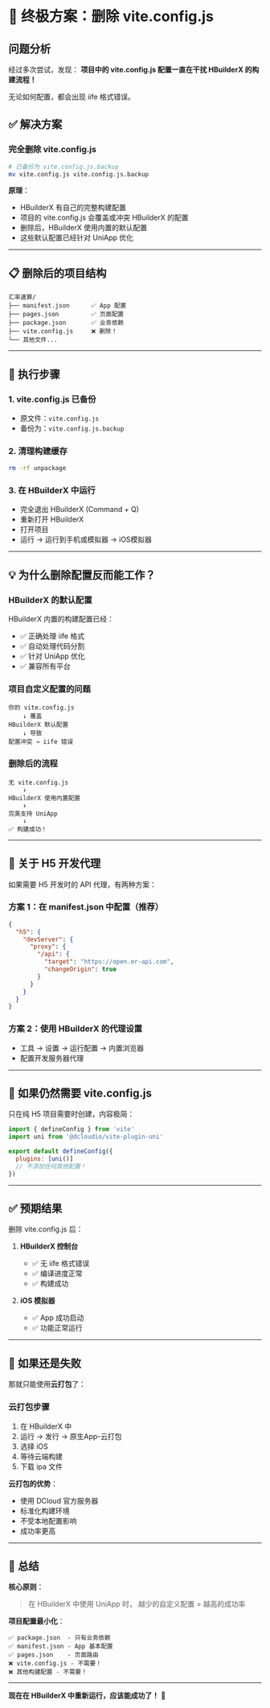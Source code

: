 # 🎯 终极方案：删除 vite.config.js

## 问题分析

经过多次尝试，发现：
**项目中的 vite.config.js 配置一直在干扰 HBuilderX 的构建流程！**

无论如何配置，都会出现 iife 格式错误。

## ✅ 解决方案

### 完全删除 vite.config.js

```bash
# 已备份为 vite.config.js.backup
mv vite.config.js vite.config.js.backup
```

**原理**：
- HBuilderX 有自己的完整构建配置
- 项目的 vite.config.js 会覆盖或冲突 HBuilderX 的配置
- 删除后，HBuilderX 使用内置的默认配置
- 这些默认配置已经针对 UniApp 优化

---

## 📋 删除后的项目结构

```
汇率速算/
├── manifest.json      ✅ App 配置
├── pages.json         ✅ 页面配置
├── package.json       ✅ 业务依赖
├── vite.config.js     ❌ 删除！
└── 其他文件...
```

---

## 🚀 执行步骤

### 1. vite.config.js 已备份
- 原文件：`vite.config.js`
- 备份为：`vite.config.js.backup`

### 2. 清理构建缓存
```bash
rm -rf unpackage
```

### 3. 在 HBuilderX 中运行
- 完全退出 HBuilderX (Command + Q)
- 重新打开 HBuilderX
- 打开项目
- 运行 → 运行到手机或模拟器 → iOS模拟器

---

## 💡 为什么删除配置反而能工作？

### HBuilderX 的默认配置

HBuilderX 内置的构建配置已经：
- ✅ 正确处理 iife 格式
- ✅ 自动处理代码分割
- ✅ 针对 UniApp 优化
- ✅ 兼容所有平台

### 项目自定义配置的问题

```
你的 vite.config.js
    ↓ 覆盖
HBuilderX 默认配置
    ↓ 导致
配置冲突 → iife 错误
```

### 删除后的流程

```
无 vite.config.js
    ↓
HBuilderX 使用内置配置
    ↓
完美支持 UniApp
    ↓
✅ 构建成功！
```

---

## 🎯 关于 H5 开发代理

如果需要 H5 开发时的 API 代理，有两种方案：

### 方案 1：在 manifest.json 中配置（推荐）

```json
{
  "h5": {
    "devServer": {
      "proxy": {
        "/api": {
          "target": "https://open.er-api.com",
          "changeOrigin": true
        }
      }
    }
  }
}
```

### 方案 2：使用 HBuilderX 的代理设置

- 工具 → 设置 → 运行配置 → 内置浏览器
- 配置开发服务器代理

---

## 📝 如果仍然需要 vite.config.js

只在纯 H5 项目需要时创建，内容极简：

```javascript
import { defineConfig } from 'vite'
import uni from '@dcloudio/vite-plugin-uni'

export default defineConfig({
  plugins: [uni()]
  // 不添加任何其他配置！
})
```

---

## ✅ 预期结果

删除 vite.config.js 后：

1. **HBuilderX 控制台**
   - ✅ 无 iife 格式错误
   - ✅ 编译进度正常
   - ✅ 构建成功

2. **iOS 模拟器**
   - ✅ App 成功启动
   - ✅ 功能正常运行

---

## 🔄 如果还是失败

那就只能使用**云打包**了：

### 云打包步骤

1. 在 HBuilderX 中
2. 运行 → 发行 → 原生App-云打包
3. 选择 iOS
4. 等待云端构建
5. 下载 ipa 文件

**云打包的优势**：
- 使用 DCloud 官方服务器
- 标准化构建环境
- 不受本地配置影响
- 成功率更高

---

## 🎉 总结

**核心原则**：
> 在 HBuilderX 中使用 UniApp 时，
> 越少的自定义配置 = 越高的成功率

**项目配置最小化**：
```
✅ package.json  - 只有业务依赖
✅ manifest.json - App 基本配置
✅ pages.json    - 页面路由
❌ vite.config.js - 不需要！
❌ 其他构建配置 - 不需要！
```

---

**现在在 HBuilderX 中重新运行，应该能成功了！** 🚀

